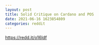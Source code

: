 ```yaml
--- 
layout: post 
title: Solid Critique on Cardano and POS 
date: 2021-06-16 1623854809 
categories: reddit 
--- 
```

https://redd.it/o16ldf